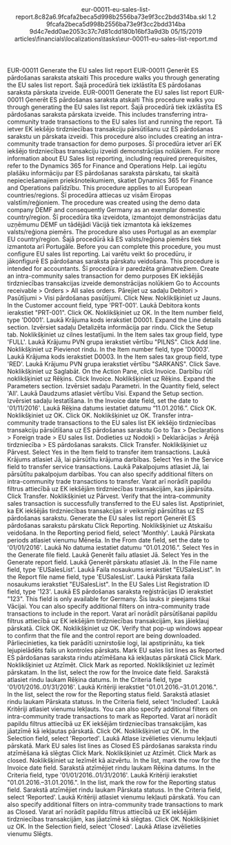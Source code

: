 <?xml version="1.0" encoding="UTF-8"?>
<xliff xmlns:logoport="urn:logoport:xliffeditor:xliff-extras:1.0" xmlns:tilt="urn:logoport:xliffeditor:tilt-non-translatables:1.0" xmlns:xsi="http://www.w3.org/2001/XMLSchema-instance" xmlns="urn:oasis:names:tc:xliff:document:1.2" xmlns:xliffext="urn:microsoft:content:schema:xliffextensions" version="1.2" xsi:schemaLocation="urn:oasis:names:tc:xliff:document:1.2 xliff-core-1.2-transitional.xsd">
  <file datatype="xml" source-language="en-US" original="eur-00011-eu-sales-list-report.md" target-language="lv-LV">
    <header>
      <tool tool-company="Microsoft" tool-version="1.0-7889195" tool-name="mdxliff" tool-id="mdxliff"/>
      <xliffext:skl_file_name>eur-00011-eu-sales-list-report.8c82a6.9fcafa2beca5d998b2556ba73e9f3cc2bdd314ba.skl</xliffext:skl_file_name>
      <xliffext:version>1.2</xliffext:version>
      <xliffext:ms.openlocfilehash>9fcafa2beca5d998b2556ba73e9f3cc2bdd314ba</xliffext:ms.openlocfilehash>
      <xliffext:ms.sourcegitcommit>9d4c7edd0ae2053c37c7d81cdd180b16bf3a9d3b</xliffext:ms.sourcegitcommit>
      <xliffext:ms.lasthandoff>05/15/2019</xliffext:ms.lasthandoff>
      <xliffext:ms.openlocfilepath>articles\financials\localizations\tasks\eur-00011-eu-sales-list-report.md</xliffext:ms.openlocfilepath>
    </header>
    <body>
      <group extype="content" id="content">
        <trans-unit xml:space="preserve" translate="yes" id="101" restype="x-metadata">
          <source>EUR-00011 Generate the EU sales list report</source>
        <target logoport:matchpercent="101" state="translated" state-qualifier="leveraged-tm">EUR-00011 Ģenerēt ES pārdošanas saraksta atskaiti</target></trans-unit>
        <trans-unit xml:space="preserve" translate="yes" id="102" restype="x-metadata">
          <source>This procedure walks you through generating the EU sales list report.</source>
        <target logoport:matchpercent="101" state="translated" state-qualifier="leveraged-tm">Šajā procedūrā tiek izklāstīta ES pārdošanas saraksta pārskata izveide.</target></trans-unit>
        <trans-unit xml:space="preserve" translate="yes" id="103">
          <source>EUR-00011 Generate the EU sales list report</source>
        <target logoport:matchpercent="101" state="translated" state-qualifier="leveraged-tm">EUR-00011 Ģenerēt ES pārdošanas saraksta atskaiti</target></trans-unit>
        <trans-unit xml:space="preserve" translate="yes" id="104">
          <source>This procedure walks you through generating the EU sales list report.</source>
        <target logoport:matchpercent="101" state="translated" state-qualifier="leveraged-tm">Šajā procedūrā tiek izklāstīta ES pārdošanas saraksta pārskata izveide.</target></trans-unit>
        <trans-unit xml:space="preserve" translate="yes" id="105">
          <source>This includes transferring intra-community trade transactions to the EU sales list and running the report.</source>
        <target logoport:matchpercent="101" state="translated" state-qualifier="leveraged-tm">Tā ietver EK iekšējo tirdzniecības transakciju pārsūtīšanu uz ES pārdošanas sarakstu un pārskata izveidi.</target></trans-unit>
        <trans-unit xml:space="preserve" translate="yes" id="106">
          <source>This  procedure also includes creating an intra-community trade transaction for demo purposes.</source>
        <target logoport:matchpercent="101" state="translated" state-qualifier="leveraged-tm">Šī procedūra ietver arī EK iekšējo tirdzniecības transakciju izveidi demonstrācijas nolūkiem.</target></trans-unit>
        <trans-unit xml:space="preserve" translate="yes" id="107">
          <source>For more information about EU Sales list reporting, including required prerequisites, refer to the Dynamics 365 for Finance and Operations Help.</source>
        <target logoport:matchpercent="101" state="translated" state-qualifier="leveraged-tm">Lai iegūtu plašāku informāciju par ES pārdošanas saraksta pārskatu, tai skaitā nepieciešamajiem priekšnoteikumiem, skatiet Dynamics 365 for Finance and Operations palīdzību.</target></trans-unit>
        <trans-unit xml:space="preserve" translate="yes" id="108">
          <source>This procedure applies to all European countries/regions.</source>
        <target logoport:matchpercent="101" state="translated" state-qualifier="leveraged-tm">Šī procedūra attiecas uz visām Eiropas valstīm/reģioniem.</target></trans-unit>
        <trans-unit xml:space="preserve" translate="yes" id="109">
          <source>The procedure was created using the demo data company DEMF and consequently Germany as an exemplar domestic country/region.</source>
        <target logoport:matchpercent="101" state="translated" state-qualifier="leveraged-tm">Šī procedūra tika izveidota, izmantojot demonstrācijas datu uzņēmumu DEMF un tādējādi Vācijā tiek izmantota kā iekšzemes valsts/reģiona piemērs.</target></trans-unit>
        <trans-unit xml:space="preserve" translate="yes" id="110">
          <source>The procedure also uses Portugal as an exemplar EU country/region.</source>
        <target logoport:matchpercent="101" state="translated" state-qualifier="leveraged-tm">Šajā procedūrā kā ES valsts/reģiona piemērs tiek izmantota arī Portugāle.</target></trans-unit>
        <trans-unit xml:space="preserve" translate="yes" id="111">
          <source>Before you can complete this procedure, you must configure EU sales list reporting.</source>
        <target logoport:matchpercent="101" state="translated" state-qualifier="leveraged-tm">Lai varētu veikt šo procedūru, ir jākonfigurē ES pārdošanas saraksta pārskatu veidošana.</target></trans-unit>
        <trans-unit xml:space="preserve" translate="yes" id="112">
          <source>This procedure is intended for accountants.</source>
        <target logoport:matchpercent="101" state="translated" state-qualifier="leveraged-tm">Šī procedūra ir paredzēta grāmatvežiem.</target></trans-unit>
        <trans-unit xml:space="preserve" translate="yes" id="113">
          <source>Create an intra-community sales transaction for demo purposes</source>
        <target logoport:matchpercent="101" state="translated" state-qualifier="leveraged-tm">EK iekšējās tirdzniecības transakcijas izveide demonstrācijas nolūkiem</target></trans-unit>
        <trans-unit xml:space="preserve" translate="yes" id="114">
          <source>Go to Accounts receivable &gt; Orders &gt; All sales orders.</source>
        <target logoport:matchpercent="101" state="translated" state-qualifier="leveraged-tm">Pārejiet uz sadaļu Debitori &gt; Pasūtījumi &gt; Visi pārdošanas pasūtījumi.</target></trans-unit>
        <trans-unit xml:space="preserve" translate="yes" id="115">
          <source>Click New.</source>
        <target logoport:matchpercent="101" state="translated" state-qualifier="leveraged-tm">Noklikšķiniet uz Jauns.</target></trans-unit>
        <trans-unit xml:space="preserve" translate="yes" id="116">
          <source>In the Customer account field, type 'PRT-001'.</source>
        <target logoport:matchpercent="101" state="translated" state-qualifier="leveraged-tm">Laukā Debitora konts ierakstiet "PRT-001".</target></trans-unit>
        <trans-unit xml:space="preserve" translate="yes" id="117">
          <source>Click OK.</source>
        <target logoport:matchpercent="101" state="translated" state-qualifier="leveraged-tm">Noklikšķiniet uz OK.</target></trans-unit>
        <trans-unit xml:space="preserve" translate="yes" id="118">
          <source>In the Item number field, type 'D0001'.</source>
        <target logoport:matchpercent="101" state="translated" state-qualifier="leveraged-tm">Laukā Krājuma kods ierakstiet D0001.</target></trans-unit>
        <trans-unit xml:space="preserve" translate="yes" id="119">
          <source>Expand the Line details section.</source>
        <target logoport:matchpercent="101" state="translated" state-qualifier="leveraged-tm">Izvērsiet sadaļu Detalizēta informācija par rindu.</target></trans-unit>
        <trans-unit xml:space="preserve" translate="yes" id="120">
          <source>Click the Setup tab.</source>
        <target logoport:matchpercent="101" state="translated" state-qualifier="leveraged-tm">Noklikšķiniet uz cilnes Iestatījumi.</target></trans-unit>
        <trans-unit xml:space="preserve" translate="yes" id="121">
          <source>In the Item sales tax group field, type 'FULL'.</source>
        <target logoport:matchpercent="101" state="translated" state-qualifier="leveraged-tm">Laukā Krājumu PVN grupa ierakstiet vērtību "PILNS".</target></trans-unit>
        <trans-unit xml:space="preserve" translate="yes" id="122">
          <source>Click Add line.</source>
        <target logoport:matchpercent="101" state="translated" state-qualifier="leveraged-tm">Noklikšķiniet uz Pievienot rindu.</target></trans-unit>
        <trans-unit xml:space="preserve" translate="yes" id="123">
          <source>In the Item number field, type 'D0003'.</source>
        <target logoport:matchpercent="101" state="translated" state-qualifier="leveraged-tm">Laukā Krājuma kods ierakstiet D0003.</target></trans-unit>
        <trans-unit xml:space="preserve" translate="yes" id="124">
          <source>In the Item sales tax group field, type 'RED'.</source>
        <target logoport:matchpercent="101" state="translated" state-qualifier="leveraged-tm">Laukā Krājumu PVN grupa ierakstiet vērtību "SARKANS".</target></trans-unit>
        <trans-unit xml:space="preserve" translate="yes" id="125">
          <source>Click Save.</source>
        <target logoport:matchpercent="101" state="translated" state-qualifier="leveraged-tm">Noklikšķiniet uz Saglabāt.</target></trans-unit>
        <trans-unit xml:space="preserve" translate="yes" id="126">
          <source>On the Action Pane, click Invoice.</source>
        <target logoport:matchpercent="101" state="translated" state-qualifier="leveraged-tm">Darbību rūtī noklikšķiniet uz Rēķins.</target></trans-unit>
        <trans-unit xml:space="preserve" translate="yes" id="127">
          <source>Click Invoice.</source>
        <target logoport:matchpercent="101" state="translated" state-qualifier="leveraged-tm">Noklikšķiniet uz Rēķins.</target></trans-unit>
        <trans-unit xml:space="preserve" translate="yes" id="128">
          <source>Expand the Parameters section.</source>
        <target logoport:matchpercent="101" state="translated" state-qualifier="leveraged-tm">Izvērsiet sadaļu Parametri.</target></trans-unit>
        <trans-unit xml:space="preserve" translate="yes" id="129">
          <source>In the Quantity field, select 'All'.</source>
        <target logoport:matchpercent="101" state="translated" state-qualifier="leveraged-tm">Laukā Daudzums atlasiet vērtību Visi.</target></trans-unit>
        <trans-unit xml:space="preserve" translate="yes" id="130">
          <source>Expand the Setup section.</source>
        <target logoport:matchpercent="101" state="translated" state-qualifier="leveraged-tm">Izvērsiet sadaļu Iestatīšana.</target></trans-unit>
        <trans-unit xml:space="preserve" translate="yes" id="131">
          <source>In the Invoice date field, set the date to '01/11/2016'.</source>
        <target logoport:matchpercent="101" state="translated" state-qualifier="leveraged-tm">Laukā Rēķina datums iestatiet datumu “11.01.2016.”.</target></trans-unit>
        <trans-unit xml:space="preserve" translate="yes" id="132">
          <source>Click OK.</source>
        <target logoport:matchpercent="101" state="translated" state-qualifier="leveraged-tm">Noklikšķiniet uz OK.</target></trans-unit>
        <trans-unit xml:space="preserve" translate="yes" id="133">
          <source>Click OK.</source>
        <target logoport:matchpercent="101" state="translated" state-qualifier="leveraged-tm">Noklikšķiniet uz OK.</target></trans-unit>
        <trans-unit xml:space="preserve" translate="yes" id="134">
          <source>Transfer intra-community trade transactions to the EU sales list</source>
        <target logoport:matchpercent="101" state="translated" state-qualifier="leveraged-tm">EK iekšējo tirdzniecības transakciju pārsūtīšana uz ES pārdošanas sarakstu</target></trans-unit>
        <trans-unit xml:space="preserve" translate="yes" id="135">
          <source>Go to Tax &gt; Declarations &gt; Foreign trade &gt; EU sales list.</source>
        <target logoport:matchpercent="101" state="translated" state-qualifier="leveraged-tm">Dodieties uz Nodokļi &gt; Deklarācijas &gt; Ārējā tirdzniecība &gt; ES pārdošanas saraksts.</target></trans-unit>
        <trans-unit xml:space="preserve" translate="yes" id="136">
          <source>Click Transfer.</source>
        <target logoport:matchpercent="101" state="translated" state-qualifier="leveraged-tm">Noklikšķiniet uz Pārvest.</target></trans-unit>
        <trans-unit xml:space="preserve" translate="yes" id="137">
          <source>Select Yes in the Item field to transfer item transactions.</source>
        <target logoport:matchpercent="101" state="translated" state-qualifier="leveraged-tm">Laukā Krājums atlasiet Jā, lai pārsūtītu krājuma darbības.</target></trans-unit>
        <trans-unit xml:space="preserve" translate="yes" id="138">
          <source>Select Yes in the Service field to transfer service transactions.</source>
        <target logoport:matchpercent="101" state="translated" state-qualifier="leveraged-tm">Laukā Pakalpojums atlasiet Jā, lai pārsūtītu pakalpojum darbības.</target></trans-unit>
        <trans-unit xml:space="preserve" translate="yes" id="139">
          <source>You can also specify additional filters on intra-community trade transactions to transfer.</source>
        <target logoport:matchpercent="101" state="translated" state-qualifier="leveraged-tm">Varat arī norādīt papildu filtrus attiecībā uz EK iekšējām tirdzniecības transakcijām, kas jāpārsūta.</target></trans-unit>
        <trans-unit xml:space="preserve" translate="yes" id="140">
          <source>Click Transfer.</source>
        <target logoport:matchpercent="101" state="translated" state-qualifier="leveraged-tm">Noklikšķiniet uz Pārvest.</target></trans-unit>
        <trans-unit xml:space="preserve" translate="yes" id="141">
          <source>Verify that the intra-community sales transaction is successfully transferred to the EU sales list.</source>
        <target logoport:matchpercent="101" state="translated" state-qualifier="leveraged-tm">Apstipriniet, ka EK iekšējās tirdzniecības transakcijas ir veiksmīgi pārsūtītas uz ES pārdošanas sarakstu.</target></trans-unit>
        <trans-unit xml:space="preserve" translate="yes" id="142">
          <source>Generate the EU sales list report</source>
        <target logoport:matchpercent="101" state="translated" state-qualifier="leveraged-tm">Ģenerēt ES pārdošanas sarakstu pārskatu</target></trans-unit>
        <trans-unit xml:space="preserve" translate="yes" id="143">
          <source>Click Reporting.</source>
        <target logoport:matchpercent="101" state="translated" state-qualifier="leveraged-tm">Noklikšķiniet uz Atskaišu veidošana.</target></trans-unit>
        <trans-unit xml:space="preserve" translate="yes" id="144">
          <source>In the Reporting period field, select 'Monthly'.</source>
        <target logoport:matchpercent="101" state="translated" state-qualifier="leveraged-tm">Laukā Pārskata periods atlasiet vienumu Mēneša.</target></trans-unit>
        <trans-unit xml:space="preserve" translate="yes" id="145">
          <source>In the From date field, set the date to '01/01/2016'.</source>
        <target logoport:matchpercent="101" state="translated" state-qualifier="leveraged-tm">Laukā No datuma iestatiet datumu “01.01.2016.”.</target></trans-unit>
        <trans-unit xml:space="preserve" translate="yes" id="146">
          <source>Select Yes in the Generate file field.</source>
        <target logoport:matchpercent="101" state="translated" state-qualifier="leveraged-tm">Laukā Ģenerēt failu atlasiet Jā.</target></trans-unit>
        <trans-unit xml:space="preserve" translate="yes" id="147">
          <source>Select Yes in the Generate report field.</source>
        <target logoport:matchpercent="101" state="translated" state-qualifier="leveraged-tm">Laukā Ģenerēt pārskatu atlasiet Jā.</target></trans-unit>
        <trans-unit xml:space="preserve" translate="yes" id="148">
          <source>In the File name field, type 'EUSalesList'.</source>
        <target logoport:matchpercent="101" state="translated" state-qualifier="leveraged-tm">Laukā Faila nosaukums ierakstiet "EUSalesList".</target></trans-unit>
        <trans-unit xml:space="preserve" translate="yes" id="149">
          <source>In the Report file name field, type 'EUSalesList'.</source>
        <target logoport:matchpercent="101" state="translated" state-qualifier="leveraged-tm">Laukā Pārskata faila nosaukums ierakstiet "EUSalesList".</target></trans-unit>
        <trans-unit xml:space="preserve" translate="yes" id="150">
          <source>In the EU Sales List Registration ID field, type '123'.</source>
        <target logoport:matchpercent="101" state="translated" state-qualifier="leveraged-tm">Laukā ES pārdošanas saraksta reģistrācijas ID ierakstiet "123".</target></trans-unit>
        <trans-unit xml:space="preserve" translate="yes" id="151">
          <source>This field is only available for Germany.</source>
        <target logoport:matchpercent="101" state="translated" state-qualifier="leveraged-tm">Šis lauks ir pieejams tikai Vācijai.</target></trans-unit>
        <trans-unit xml:space="preserve" translate="yes" id="152">
          <source>You can also specify additional filters on intra-community trade transactions to include in the report.</source>
        <target logoport:matchpercent="101" state="translated" state-qualifier="leveraged-tm">Varat arī norādīt pārsūtīšanai papildu filtrus attiecībā uz EK iekšējām tirdzniecības transakcijām, kas jāiekļauj pārskatā.</target></trans-unit>
        <trans-unit xml:space="preserve" translate="yes" id="153">
          <source>Click OK.</source>
        <target logoport:matchpercent="101" state="translated" state-qualifier="leveraged-tm">Noklikšķiniet uz OK.</target></trans-unit>
        <trans-unit xml:space="preserve" translate="yes" id="154">
          <source>Verify that pop-up windows appear to confirm that the file and the control report are being downloaded.</source>
        <target logoport:matchpercent="101" state="translated" state-qualifier="leveraged-tm">Pārliecinieties, ka tiek parādīti uznirstošie logi, lai apstiprinātu, ka tiek lejupielādēts fails un kontroles pārskats.</target></trans-unit>
        <trans-unit xml:space="preserve" translate="yes" id="155">
          <source>Mark EU sales list lines as Reported</source>
        <target logoport:matchpercent="101" state="translated" state-qualifier="leveraged-tm">ES pārdošanas saraksta rindu atzīmēšana kā iekļautas pārskatā</target></trans-unit>
        <trans-unit xml:space="preserve" translate="yes" id="156">
          <source>Click Mark.</source>
        <target logoport:matchpercent="101" state="translated" state-qualifier="leveraged-tm">Noklikšķiniet uz Atzīmēt.</target></trans-unit>
        <trans-unit xml:space="preserve" translate="yes" id="157">
          <source>Click Mark as reported.</source>
        <target logoport:matchpercent="101" state="translated" state-qualifier="leveraged-tm">Noklikšķiniet uz Iezīmēt pārskatam.</target></trans-unit>
        <trans-unit xml:space="preserve" translate="yes" id="158">
          <source>In the list, select the row for the Invoice date field.</source>
        <target logoport:matchpercent="101" state="translated" state-qualifier="leveraged-tm">Sarakstā atlasiet rindu laukam Rēķina datums.</target></trans-unit>
        <trans-unit xml:space="preserve" translate="yes" id="159">
          <source>In the Criteria field, type '01/01/2016..01/31/2016'.</source>
        <target logoport:matchpercent="101" state="translated" state-qualifier="leveraged-tm">Laukā Kritēriji ierakstiet "01.01.2016.–31.01.2016.".</target></trans-unit>
        <trans-unit xml:space="preserve" translate="yes" id="160">
          <source>In the list, select the row for the Reporting status field.</source>
        <target logoport:matchpercent="101" state="translated" state-qualifier="leveraged-tm">Sarakstā atlasiet rindu laukam Pārskata statuss.</target></trans-unit>
        <trans-unit xml:space="preserve" translate="yes" id="161">
          <source>In the Criteria field, select 'Included'.</source>
        <target logoport:matchpercent="101" state="translated" state-qualifier="leveraged-tm">Laukā Kritēriji atlasiet vienumu Iekļauts.</target></trans-unit>
        <trans-unit xml:space="preserve" translate="yes" id="162">
          <source>You can also specify additional filters on intra-community trade transactions to mark as Reported.</source>
        <target logoport:matchpercent="101" state="translated" state-qualifier="leveraged-tm">Varat arī norādīt papildu filtrus attiecībā uz EK iekšējām tirdzniecības transakcijām, kas jāatzīmē kā iekļautas pārskatā.</target></trans-unit>
        <trans-unit xml:space="preserve" translate="yes" id="163">
          <source>Click OK.</source>
        <target logoport:matchpercent="101" state="translated" state-qualifier="leveraged-tm">Noklikšķiniet uz OK.</target></trans-unit>
        <trans-unit xml:space="preserve" translate="yes" id="164">
          <source>In the Selection field, select 'Reported'.</source>
        <target logoport:matchpercent="101" state="translated" state-qualifier="leveraged-tm">Laukā Atlase izvēlieties vienumu Iekļauti pārskatā.</target></trans-unit>
        <trans-unit xml:space="preserve" translate="yes" id="165">
          <source>Mark EU sales list lines as Closed</source>
        <target logoport:matchpercent="101" state="translated" state-qualifier="leveraged-tm">ES pārdošanas saraksta rindu atzīmēšana kā slēgtas</target></trans-unit>
        <trans-unit xml:space="preserve" translate="yes" id="166">
          <source>Click Mark.</source>
        <target logoport:matchpercent="101" state="translated" state-qualifier="leveraged-tm">Noklikšķiniet uz Atzīmēt.</target></trans-unit>
        <trans-unit xml:space="preserve" translate="yes" id="167">
          <source>Click Mark as closed.</source>
        <target logoport:matchpercent="101" state="translated" state-qualifier="leveraged-tm">Noklikšķiniet uz Iezīmēt kā aizvērtu.</target></trans-unit>
        <trans-unit xml:space="preserve" translate="yes" id="168">
          <source>In the list, mark the row for the Invoice date field.</source>
        <target logoport:matchpercent="101" state="translated" state-qualifier="leveraged-tm">Sarakstā atzīmējiet rindu laukam Rēķina datums.</target></trans-unit>
        <trans-unit xml:space="preserve" translate="yes" id="169">
          <source>In the Criteria field, type '01/01/2016..01/31/2016'.</source>
        <target logoport:matchpercent="101" state="translated" state-qualifier="leveraged-tm">Laukā Kritēriji ierakstiet "01.01.2016.–31.01.2016.".</target></trans-unit>
        <trans-unit xml:space="preserve" translate="yes" id="170">
          <source>In the list, mark the row for the Reporting status field.</source>
        <target logoport:matchpercent="101" state="translated" state-qualifier="leveraged-tm">Sarakstā atzīmējiet rindu laukam Pārskata statuss.</target></trans-unit>
        <trans-unit xml:space="preserve" translate="yes" id="171">
          <source>In the Criteria field, select ‘Reported’.</source>
        <target logoport:matchpercent="101" state="translated" state-qualifier="leveraged-tm">Laukā Kritēriji atlasiet vienumu Iekļauti pārskatā.</target></trans-unit>
        <trans-unit xml:space="preserve" translate="yes" id="172">
          <source>You can also specify additional filters on intra-community trade transactions to mark as Closed.</source>
        <target logoport:matchpercent="101" state="translated" state-qualifier="leveraged-tm">Varat arī norādīt papildu filtrus attiecībā uz EK iekšējām tirdzniecības transakcijām, kas jāatzīmē kā slēgtas.</target></trans-unit>
        <trans-unit xml:space="preserve" translate="yes" id="173">
          <source>Click OK.</source>
        <target logoport:matchpercent="101" state="translated" state-qualifier="leveraged-tm">Noklikšķiniet uz OK.</target></trans-unit>
        <trans-unit xml:space="preserve" translate="yes" id="174">
          <source>In the Selection field, select 'Closed'.</source>
        <target logoport:matchpercent="101" state="translated" state-qualifier="leveraged-tm">Laukā Atlase izvēlieties vienumu Slēgts.</target></trans-unit>
      </group>
    </body>
  </file>
</xliff>